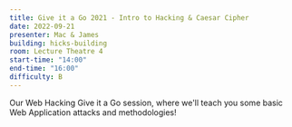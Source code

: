```yaml
---
title: Give it a Go 2021 - Intro to Hacking & Caesar Cipher
date: 2022-09-21
presenter: Mac & James
building: hicks-building
room: Lecture Theatre 4
start-time: "14:00"
end-time: "16:00"
difficulty: B
---
```


Our Web Hacking Give it a Go session, where we'll teach you some basic Web Application attacks and methodologies!